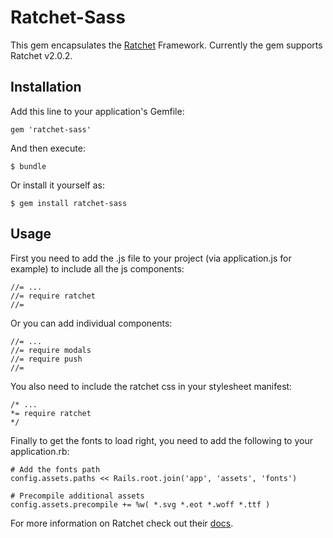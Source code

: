 # Ratchet-Sass

This gem encapsulates the [Ratchet](http://goratchet.com/) Framework. Currently the gem supports Ratchet v2.0.2.

## Installation

Add this line to your application's Gemfile:

    gem 'ratchet-sass'

And then execute:

    $ bundle

Or install it yourself as:

    $ gem install ratchet-sass

## Usage

First you need to add the .js file to your project (via application.js for example) to include all the js components:

    //= ...
    //= require ratchet
    //=

Or you can add individual components:

    //= ...
    //= require modals
    //= require push
    //=

You also need to include the ratchet css in your stylesheet manifest:

    /* ...
    *= require ratchet
    */

Finally to get the fonts to load right, you need to add the following to your application.rb:

    # Add the fonts path
    config.assets.paths << Rails.root.join('app', 'assets', 'fonts')

    # Precompile additional assets
    config.assets.precompile += %w( *.svg *.eot *.woff *.ttf )

For more information on Ratchet check out their [docs](http://goratchet.com/getting-started/).
